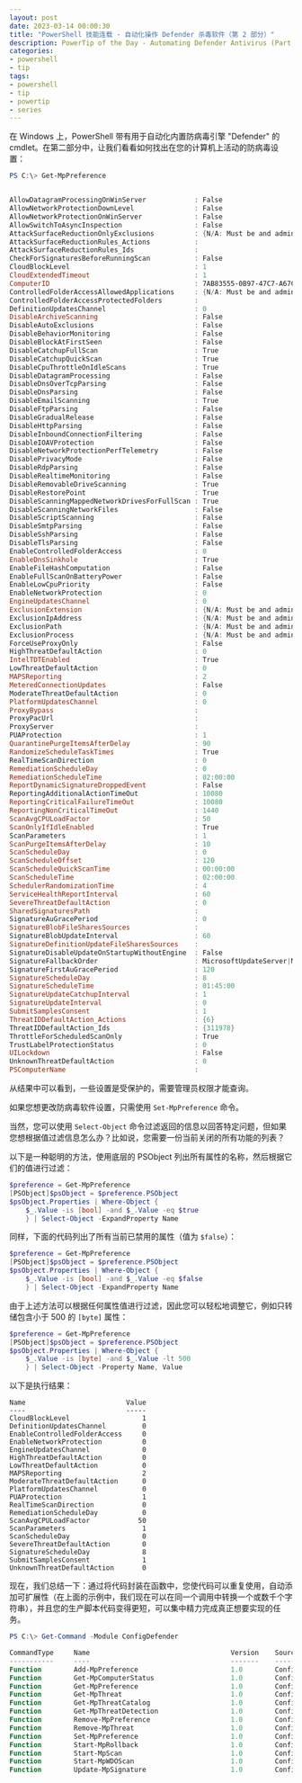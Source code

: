 ```yaml
---
layout: post
date: 2023-03-14 00:00:30
title: "PowerShell 技能连载 - 自动化操作 Defender 杀毒软件（第 2 部分）"
description: PowerTip of the Day - Automating Defender Antivirus (Part 2)
categories:
- powershell
- tip
tags:
- powershell
- tip
- powertip
- series
---
```

在 Windows 上，PowerShell 带有用于自动化内置防病毒引擎 "Defender" 的 cmdlet。在第二部分中，让我们看看如何找出在您的计算机上活动的防病毒设置：

```powershell
PS C:\> Get-MpPreference


AllowDatagramProcessingOnWinServer            : False
AllowNetworkProtectionDownLevel               : False
AllowNetworkProtectionOnWinServer             : False
AllowSwitchToAsyncInspection                  : False
AttackSurfaceReductionOnlyExclusions          : {N/A: Must be and administrator to view exclusions}
AttackSurfaceReductionRules_Actions           :
AttackSurfaceReductionRules_Ids               :
CheckForSignaturesBeforeRunningScan           : False
CloudBlockLevel                               : 1
CloudExtendedTimeout                          : 1
ComputerID                                    : 7AB83555-0B97-47C7-A67C-8778E4757F65
ControlledFolderAccessAllowedApplications     : {N/A: Must be and administrator to view exclusions}
ControlledFolderAccessProtectedFolders        :
DefinitionUpdatesChannel                      : 0
DisableArchiveScanning                        : False
DisableAutoExclusions                         : False
DisableBehaviorMonitoring                     : False
DisableBlockAtFirstSeen                       : False
DisableCatchupFullScan                        : True
DisableCatchupQuickScan                       : True
DisableCpuThrottleOnIdleScans                 : True
DisableDatagramProcessing                     : False
DisableDnsOverTcpParsing                      : False
DisableDnsParsing                             : False
DisableEmailScanning                          : True
DisableFtpParsing                             : False
DisableGradualRelease                         : False
DisableHttpParsing                            : False
DisableInboundConnectionFiltering             : False
DisableIOAVProtection                         : False
DisableNetworkProtectionPerfTelemetry         : False
DisablePrivacyMode                            : False
DisableRdpParsing                             : False
DisableRealtimeMonitoring                     : False
DisableRemovableDriveScanning                 : True
DisableRestorePoint                           : True
DisableScanningMappedNetworkDrivesForFullScan : True
DisableScanningNetworkFiles                   : False
DisableScriptScanning                         : False
DisableSmtpParsing                            : False
DisableSshParsing                             : False
DisableTlsParsing                             : False
EnableControlledFolderAccess                  : 0
EnableDnsSinkhole                             : True
EnableFileHashComputation                     : False
EnableFullScanOnBatteryPower                  : False
EnableLowCpuPriority                          : False
EnableNetworkProtection                       : 0
EngineUpdatesChannel                          : 0
ExclusionExtension                            : {N/A: Must be and administrator to view exclusions}
ExclusionIpAddress                            : {N/A: Must be and administrator to view exclusions}
ExclusionPath                                 : {N/A: Must be and administrator to view exclusions}
ExclusionProcess                              : {N/A: Must be and administrator to view exclusions}
ForceUseProxyOnly                             : False
HighThreatDefaultAction                       : 0
IntelTDTEnabled                               : True
LowThreatDefaultAction                        : 0
MAPSReporting                                 : 2
MeteredConnectionUpdates                      : False
ModerateThreatDefaultAction                   : 0
PlatformUpdatesChannel                        : 0
ProxyBypass                                   :
ProxyPacUrl                                   :
ProxyServer                                   :
PUAProtection                                 : 1
QuarantinePurgeItemsAfterDelay                : 90
RandomizeScheduleTaskTimes                    : True
RealTimeScanDirection                         : 0
RemediationScheduleDay                        : 0
RemediationScheduleTime                       : 02:00:00
ReportDynamicSignatureDroppedEvent            : False
ReportingAdditionalActionTimeOut              : 10080
ReportingCriticalFailureTimeOut               : 10080
ReportingNonCriticalTimeOut                   : 1440
ScanAvgCPULoadFactor                          : 50
ScanOnlyIfIdleEnabled                         : True
ScanParameters                                : 1
ScanPurgeItemsAfterDelay                      : 10
ScanScheduleDay                               : 0
ScanScheduleOffset                            : 120
ScanScheduleQuickScanTime                     : 00:00:00
ScanScheduleTime                              : 02:00:00
SchedulerRandomizationTime                    : 4
ServiceHealthReportInterval                   : 60
SevereThreatDefaultAction                     : 0
SharedSignaturesPath                          :
SignatureAuGracePeriod                        : 0
SignatureBlobFileSharesSources                :
SignatureBlobUpdateInterval                   : 60
SignatureDefinitionUpdateFileSharesSources    :
SignatureDisableUpdateOnStartupWithoutEngine  : False
SignatureFallbackOrder                        : MicrosoftUpdateServer|MMPC
SignatureFirstAuGracePeriod                   : 120
SignatureScheduleDay                          : 8
SignatureScheduleTime                         : 01:45:00
SignatureUpdateCatchupInterval                : 1
SignatureUpdateInterval                       : 0
SubmitSamplesConsent                          : 1
ThreatIDDefaultAction_Actions                 : {6}
ThreatIDDefaultAction_Ids                     : {311978}
ThrottleForScheduledScanOnly                  : True
TrustLabelProtectionStatus                    : 0
UILockdown                                    : False
UnknownThreatDefaultAction                    : 0
PSComputerName                                :
```

从结果中可以看到，一些设置是受保护的，需要管理员权限才能查询。

如果您想更改防病毒软件设置，只需使用 `Set-MpPreference` 命令。

当然，您可以使用 `Select-Object` 命令过滤返回的信息以回答特定问题，但如果您想根据值过滤信息怎么办？比如说，您需要一份当前关闭的所有功能的列表？

以下是一种聪明的方法，使用底层的 PSObject 列出所有属性的名称，然后根据它们的值进行过滤：

```powershell
$preference = Get-MpPreference
[PSObject]$psObject = $preference.PSObject
$psObject.Properties | Where-Object {
    $_.Value -is [bool] -and $_.Value -eq $true
    } | Select-Object -ExpandProperty Name
```

同样，下面的代码列出了所有当前已禁用的属性（值为 `$false`）：

```powershell
$preference = Get-MpPreference
[PSObject]$psObject = $preference.PSObject
$psObject.Properties | Where-Object {
    $_.Value -is [bool] -and $_.Value -eq $false
    } | Select-Object -ExpandProperty Name
```

由于上述方法可以根据任何属性值进行过滤，因此您可以轻松地调整它，例如只转储包含小于 500 的 `[byte]` 属性：

```powershell
$preference = Get-MpPreference
[PSObject]$psObject = $preference.PSObject
$psObject.Properties | Where-Object {
    $_.Value -is [byte] -and $_.Value -lt 500
    } | Select-Object -Property Name, Value
```

以下是执行结果：

    Name                         Value
    ----                         -----
    CloudBlockLevel                  1
    DefinitionUpdatesChannel         0
    EnableControlledFolderAccess     0
    EnableNetworkProtection          0
    EngineUpdatesChannel             0
    HighThreatDefaultAction          0
    LowThreatDefaultAction           0
    MAPSReporting                    2
    ModerateThreatDefaultAction      0
    PlatformUpdatesChannel           0
    PUAProtection                    1
    RealTimeScanDirection            0
    RemediationScheduleDay           0
    ScanAvgCPULoadFactor            50
    ScanParameters                   1
    ScanScheduleDay                  0
    SevereThreatDefaultAction        0
    SignatureScheduleDay             8
    SubmitSamplesConsent             1
    UnknownThreatDefaultAction       0

现在，我们总结一下：通过将代码封装在函数中，您使代码可以重复使用，自动添加可扩展性（在上面的示例中，我们现在可以在同一个调用中转换一个或数千个字符串），并且您的生产脚本代码变得更短，可以集中精力完成真正想要实现的任务。

```powershell
PS C:\> Get-Command -Module ConfigDefender

CommandType     Name                                   Version    Source
-----------     ----                                   -------    ------
Function        Add-MpPreference                       1.0        ConfigDefender
Function        Get-MpComputerStatus                   1.0        ConfigDefender
Function        Get-MpPreference                       1.0        ConfigDefender
Function        Get-MpThreat                           1.0        ConfigDefender
Function        Get-MpThreatCatalog                    1.0        ConfigDefender
Function        Get-MpThreatDetection                  1.0        ConfigDefender
Function        Remove-MpPreference                    1.0        ConfigDefender
Function        Remove-MpThreat                        1.0        ConfigDefender
Function        Set-MpPreference                       1.0        ConfigDefender
Function        Start-MpRollback                       1.0        ConfigDefender
Function        Start-MpScan                           1.0        ConfigDefender
Function        Start-MpWDOScan                        1.0        ConfigDefender
Function        Update-MpSignature                     1.0        ConfigDefender
```
<!--本文国际来源：[Automating Defender Antivirus (Part 2)](https://blog.idera.com/database-tools/powershell/powertips/automating-defender-antivirus-part-2/)-->

